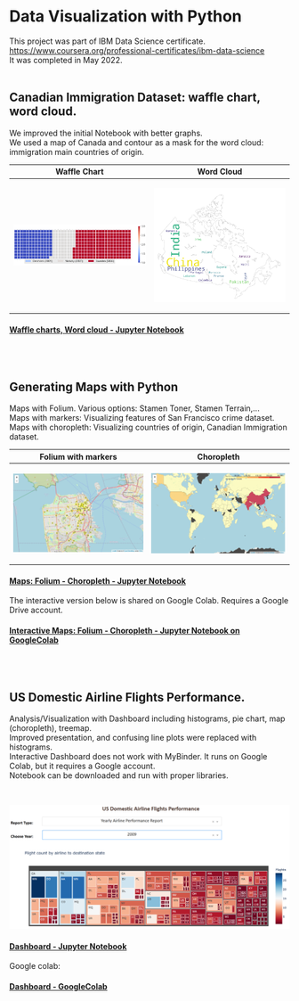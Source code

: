 #  Data Visualization with Python


This project was part of IBM Data Science certificate. https://www.coursera.org/professional-certificates/ibm-data-science <br>
It was completed in May 2022. 
<br> 
<br>

## **Canadian Immigration Dataset:  waffle chart, word cloud.** 

We improved the initial Notebook with better graphs. <br> We used a map of Canada and contour as a mask for the word cloud: immigration main countries of origin.  

|   Waffle Chart        |      Word Cloud     |
| ---         |   ---         |
|  <p align="center"> <img src="Canada_immigration_waffle.png" width="350"  /> </p> | <p align="center"> <img src= "Canada_immigration_wordcloud.png" width="350" /></p>|


#### [Waffle charts, Word cloud - Jupyter Notebook](https://github.com/DrStef/Data-Visualization-with-Python/blob/main/Waffle-Charts-Word-Clouds-and-Regression-Plots-v2.ipynb)

<br>
<br>

## **Generating Maps with Python** 

Maps with Folium. Various options: Stamen Toner, Stamen Terrain,... <br>
Maps with markers: Visualizing features of San Francisco crime dataset.  <br>
Maps with choropleth: Visualizing countries of origin, Canadian Immigration dataset. <br>   



|   Folium with markers        |     Choropleth     |
| ---         |   ---         |
|  <p align="center"> <img src="Crime_SF_folium_v02.png" width="350"  /> </p> | <p align="center"> <img src= "Choropleth_can_immigration.png" width="350" /></p>|


#### [Maps: Folium - Choropleth - Jupyter Notebook](https://github.com/DrStef/Data-Visualization-with-Python/blob/main/Generating-Maps-with-Python_v2.ipynb)

The interactive version below is shared on Google Colab. Requires a Google Drive account. 
#### [Interactive Maps: Folium - Choropleth - Jupyter Notebook on GoogleColab](https://github.com/DrStef/Data-Visualization-with-Python/blob/main/Generating_Maps_with_Python_v4.ipynb)

<br>
<br>

## **US Domestic Airline Flights Performance.** 

Analysis/Visualization with Dashboard including histograms, pie chart, map (choropleth), treemap.<br>
Improved presentation, and confusing line plots were replaced with histograms.<br>
Interactive Dashboard does not work with MyBinder. It runs on Google Colab, but it requires a Google account.  
Notebook can be downloaded and run with proper libraries.  

<br>
<p align="center"> <img src="TreeMap_Dashboard_001.png" width="750"  /> </p>  

#### [Dashboard - Jupyter Notebook](https://github.com/DrStef/Data-Visualization-with-Python/blob/main/US-Domestic-Airline-Flights-Performance_Dashboard_v3.ipynb)

Google colab: 

#### [Dashboard - GoogleColab](https://colab.research.google.com/drive/1KC7oAGeaOK1uuqT7V47LEaKZS1rM2jSo?usp=sharing)







